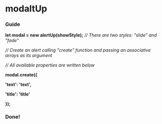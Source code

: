 # modaltUp
<h3> Guide </h3>
<b>let modal = new alertUp(showStyle);</b> <i>// There are two styles: "slide" and "fade"</i>


<i>// Create an alert calling "create" function and passing an associative arrays as its argument </i>

<i>// All available properties are written below</i>

<b>
modal.create({

  'text': 'text',
  
  'title': 'title'
  
});
</b>

<h3> Done! </h3>
